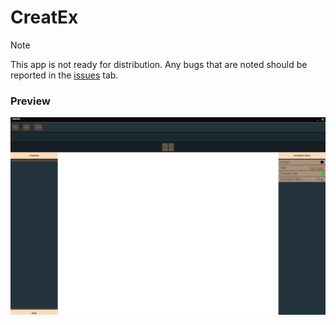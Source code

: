 # CreatEx

> [!NOTE]
> This app is not ready for distribution. Any bugs that are noted should be reported in the [issues](https://github.com/kty990/createx/issues)
> tab. 


### Preview

![preview](./dist/images/preview.png)